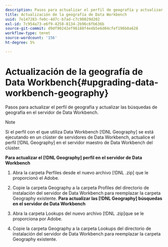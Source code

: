 ```yaml
---
description: Pasos para actualizar el perfil de geografía y actualizar las búsquedas de geografía en el servidor de Data Workbench.
title: Actualización de la geografía de Data Workbench
uuid: 7e147283-fe0c-4d7c-b7ad-c7c98029d202
exl-id: 7c954a73-e6f9-4258-8134-2b96c6fb636b
source-git-commit: d9df90242ef96188f4e4b5e6d04cfef196b0a628
workflow-type: tm+mt
source-wordcount: '156'
ht-degree: 5%

---
```


# Actualización de la geografía de Data Workbench{#upgrading-data-workbench-geography}

Pasos para actualizar el perfil de geografía y actualizar las búsquedas de geografía en el servidor de Data Workbench.

>[!NOTE]
>
>Si el perfil con el que utiliza Data Workbench [!DNL Geography] se está ejecutando en un clúster de servidores de Data Workbench, actualice el perfil [!DNL Geography] en el servidor maestro de Data Workbench del clúster.

**Para actualizar el  [!DNL Geography] perfil en el servidor de Data Workbench**

1. Abra la carpeta Perfiles desde el nuevo archivo [!DNL .zip] que le proporcionó el Adobe.
1. Copie la carpeta Geography a la carpeta Profiles del directorio de instalación del servidor de Data Workbench para reemplazar la carpeta Geography existente.
   **Para actualizar las  [!DNL Geography] búsquedas en el servidor de Data Workbench**

1. Abra la carpeta Lookups del nuevo archivo [!DNL .zip]que se le proporciona por Adobe.
1. Copie la carpeta Geography a la carpeta Lookups del directorio de instalación del servidor de Data Workbench para reemplazar la carpeta Geography existente.
